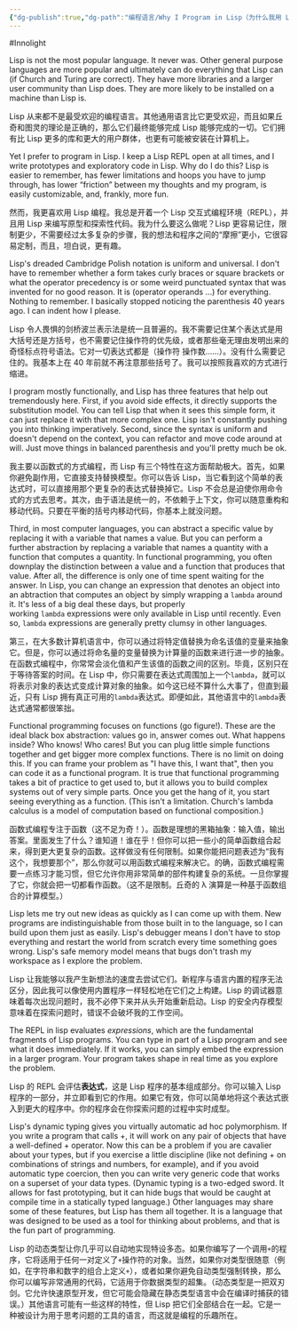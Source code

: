 ```yaml
---
{"dg-publish":true,"dg-path":"编程语言/Why I Program in Lisp（为什么我用 Lisp 编程）.md","permalink":"/编程语言/Why I Program in Lisp（为什么我用 Lisp 编程）/","created":"2025-04-29T13:49:32.000+08:00","updated":"2025-04-29T14:04:27.000+08:00"}
---
```


#Innolight

Lisp is not the most popular language. It never was. Other general purpose languages are more popular and ultimately can do everything that Lisp can (if Church and Turing are correct). They have more libraries and a larger user community than Lisp does. They are more likely to be installed on a machine than Lisp is.

Lisp 从来都不是最受欢迎的编程语言。其他通用语言比它更受欢迎，而且如果丘奇和图灵的理论是正确的，那么它们最终能够完成 Lisp 能够完成的一切。它们拥有比 Lisp 更多的库和更大的用户群体，也更有可能被安装在计算机上。

Yet I prefer to program in Lisp. I keep a Lisp REPL open at all times, and I write prototypes and exploratory code in Lisp. Why do I do this? Lisp is easier to remember, has fewer limitations and hoops you have to jump through, has lower “friction” between my thoughts and my program, is easily customizable, and, frankly, more fun.

然而，我更喜欢用 Lisp 编程。我总是开着一个 Lisp 交互式编程环境（REPL），并且用 Lisp 来编写原型和探索性代码。我为什么要这么做呢？Lisp 更容易记住，限制更少，不需要经过太多复杂的步骤，我的想法和程序之间的“摩擦”更小，它很容易定制，而且，坦白说，更有趣。

Lisp's dreaded Cambridge Polish notation is uniform and universal. I don't have to remember whether a form takes curly braces or square brackets or what the operator precedency is or some weird punctuated syntax that was invented for no good reason. It is (operator operands ...) for everything. Nothing to remember. I basically stopped noticing the parenthesis 40 years ago. I can indent how I please.

Lisp 令人畏惧的剑桥波兰表示法是统一且普遍的。我不需要记住某个表达式是用大括号还是方括号，也不需要记住操作符的优先级，或者那些毫无理由发明出来的奇怪标点符号语法。它对一切表达式都是（操作符 操作数……）。没有什么需要记住的。我基本上在 40 年前就不再注意那些括号了。我可以按照我喜欢的方式进行缩进。

I program mostly functionally, and Lisp has three features that help out tremendously here. First, if you avoid side effects, it directly supports the substitution model. You can tell Lisp that when it sees this simple form, it can just replace it with that more complex one. Lisp isn't constantly pushing you into thinking imperatively. Second, since the syntax is uniform and doesn't depend on the context, you can refactor and move code around at will. Just move things in balanced parenthesis and you'll pretty much be ok.

我主要以函数式的方式编程，而 Lisp 有三个特性在这方面帮助极大。首先，如果你避免副作用，它直接支持替换模型。你可以告诉 Lisp，当它看到这个简单的表达式时，可以直接用那个更复杂的表达式替换掉它。Lisp 不会总是迫使你用命令式的方式去思考。其次，由于语法是统一的，不依赖于上下文，你可以随意重构和移动代码。只要在平衡的括号内移动代码，你基本上就没问题。

Third, in most computer languages, you can abstract a specific value by replacing it with a variable that names a value. But you can perform a further abstraction by replacing a variable that names a quantity with a function that computes a quantity. In functional programming, you often downplay the distinction between a value and a function that produces that value. After all, the difference is only one of time spent waiting for the answer. In Lisp, you can change an expression that denotes an object into an abtraction that computes an object by simply wrapping a `lambda` around it. It's less of a big deal these days, but properly working `lambda` expressions were only available in Lisp until recently. Even so, `lambda` expressions are generally pretty clumsy in other languages.

第三，在大多数计算机语言中，你可以通过将特定值替换为命名该值的变量来抽象它。但是，你可以通过将命名量的变量替换为计算量的函数来进行进一步的抽象。在函数式编程中，你常常会淡化值和产生该值的函数之间的区别。毕竟，区别只在于等待答案的时间。在 Lisp 中，你只需要在表达式周围加上一个`lambda`，就可以将表示对象的表达式变成计算对象的抽象。如今这已经不算什么大事了，但直到最近，只有 Lisp 拥有真正可用的`lambda`表达式。即便如此，其他语言中的`lambda`表达式通常都很笨拙。

Functional programming focuses on functions (go figure!). These are the ideal black box abstraction: values go in, answer comes out. What happens inside? Who knows! Who cares! But you can plug little simple functions together and get bigger more complex functions. There is no limit on doing this. If you can frame your problem as "I have this, I want that", then you can code it as a functional program. It is true that functional programming takes a bit of practice to get used to, but it allows you to build complex systems out of very simple parts. Once you get the hang of it, you start seeing everything as a function. (This isn't a limitation. Church's lambda calculus is a model of computation based on functional composition.)

函数式编程专注于函数（这不足为奇！）。函数是理想的黑箱抽象：输入值，输出答案。里面发生了什么？谁知道！谁在乎！但你可以把一些小的简单函数组合起来，得到更大更复杂的函数。这样做没有任何限制。如果你能把问题表述为“我有这个，我想要那个”，那么你就可以用函数式编程来解决它。的确，函数式编程需要一点练习才能习惯，但它允许你用非常简单的部件构建复杂的系统。一旦你掌握了它，你就会把一切都看作函数。（这不是限制。丘奇的 λ 演算是一种基于函数组合的计算模型。）

Lisp lets me try out new ideas as quickly as I can come up with them. New programs are indistinguishable from those built in to the language, so I can build upon them just as easily. Lisp's debugger means I don't have to stop everything and restart the world from scratch every time something goes wrong. Lisp's safe memory model means that bugs don't trash my workspace as I explore the problem.

Lisp 让我能够以我产生新想法的速度去尝试它们。新程序与语言内置的程序无法区分，因此我可以像使用内置程序一样轻松地在它们之上构建。Lisp 的调试器意味着每次出现问题时，我不必停下来并从头开始重新启动。Lisp 的安全内存模型意味着在探索问题时，错误不会破坏我的工作空间。

The REPL in lisp evaluates _expressions_, which are the fundamental fragments of Lisp programs. You can type in part of a Lisp program and see what it does immediately. If it works, you can simply embed the expression in a larger program. Your program takes shape in real time as you explore the problem.

Lisp 的 REPL 会评估**表达式**，这是 Lisp 程序的基本组成部分。你可以输入 Lisp 程序的一部分，并立即看到它的作用。如果它有效，你可以简单地将这个表达式嵌入到更大的程序中。你的程序会在你探索问题的过程中实时成型。

Lisp's dynamic typing gives you virtually automatic ad hoc polymorphism. If you write a program that calls +, it will work on any pair of objects that have a well-defined + operator. Now this can be a problem if you are cavalier about your types, but if you exercise a little discipline (like not defining + on combinations of strings and numbers, for example), and if you avoid automatic type coercion, then you can write very generic code that works on a superset of your data types. (Dynamic typing is a two-edged sword. It allows for fast prototyping, but it can hide bugs that would be caught at compile time in a statically typed language.) Other languages may share some of these features, but Lisp has them all together. It is a language that was designed to be used as a tool for thinking about problems, and that is the fun part of programming.

Lisp 的动态类型让你几乎可以自动地实现特设多态。如果你编写了一个调用`+`的程序，它将适用于任何一对定义了`+`操作符的对象。当然，如果你对类型很随意（例如，在字符串和数字的组合上定义`+`），或者如果你避免自动类型强制转换，那么你可以编写非常通用的代码，它适用于你数据类型的超集。（动态类型是一把双刃剑。它允许快速原型开发，但它可能会隐藏在静态类型语言中会在编译时捕获的错误。）其他语言可能有一些这样的特性，但 Lisp 把它们全部结合在一起。它是一种被设计为用于思考问题的工具的语言，而这就是编程的乐趣所在。